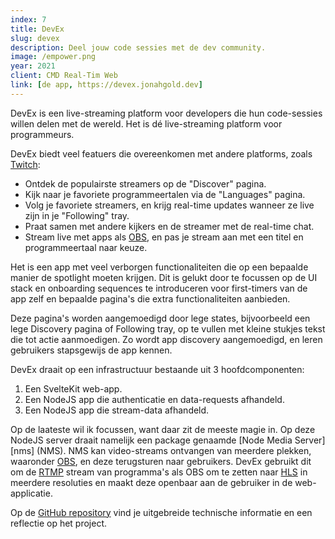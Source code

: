 ```yaml
---
index: 7
title: DevEx
slug: devex
description: Deel jouw code sessies met de dev community.
image: /empower.png
year: 2021
client: CMD Real-Tim Web
link: [de app, https://devex.jonahgold.dev]
---
```


<script>
  import Image from '$lib/components/atoms/Image.svelte'
</script>

DevEx is een live-streaming platform voor developers die hun code-sessies willen delen met de wereld. Het is dé live-streaming platform voor programmeurs.

DevEx biedt veel featuers die overeenkomen met andere platforms, zoals [Twitch][twitch]:

- Ontdek de populairste streamers op de "Discover" pagina.
- Kijk naar je favoriete programmeertalen via de "Languages" pagina.
- Volg je favoriete streamers, en krijg real-time updates wanneer ze live zijn in je "Following" tray.
- Praat samen met andere kijkers en de streamer met de real-time chat.
- Stream live met apps als [OBS][obs], en pas je stream aan met een titel en programmeertaal naar keuze.

<!-- TODO: Afbeelding van profielpagina tonen -->

Het is een app met veel verborgen functionaliteiten die op een bepaalde manier de spotlight moeten krijgen. Dit is gelukt door te focussen op de UI stack en onboarding sequences te introduceren voor first-timers van de app zelf en bepaalde pagina's die extra functionaliteiten aanbieden.

<!-- TODO: Afbeelding van empty states toevoegen -->

Deze pagina's worden aangemoedigd door lege states, bijvoorbeeld een lege Discovery pagina of Following tray, op te vullen met kleine stukjes tekst die tot actie aanmoedigen. Zo wordt app discovery aangemoedigd, en leren gebruikers stapsgewijs de app kennen.

<!-- TODO: Afbeelding van onboarding toevoegen. -->

DevEx draait op een infrastructuur bestaande uit 3 hoofdcomponenten:

1. Een SvelteKit web-app.
2. Een NodeJS app die authenticatie en data-requests afhandeld.
3. Een NodeJS app die stream-data afhandeld.

Op de laateste wil ik focussen, want daar zit de meeste magie in. Op deze NodeJS server draait namelijk een package genaamde [Node Media Server][nms] (NMS). NMS kan video-streams ontvangen van meerdere plekken, waaronder [OBS][obs], en deze terugsturen naar gebruikers. DevEx gebruikt dit om de [RTMP][rtmp] stream van programma's als OBS om te zetten naar [HLS][hls] in meerdere resoluties en maakt deze openbaar aan de gebruiker in de web-applicatie.

Op de [GitHub repository][repo] vind je uitgebreide technische informatie en een reflectie op het project.

[twitch]: https://twitch.tv
[obs]: https://obsproject.com
[rtmp]: https://en.wikipedia.org/wiki/Real-Time_Messaging_Protocol
[hls]: https://en.wikipedia.org/wiki/HTTP_Live_Streaming
[repo]: https://github.com/theonejonahgold/devex